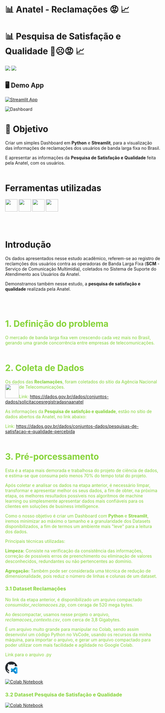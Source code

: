# :bar_chart: Anatel - Reclamações 😡 :chart_with_upwards_trend:
# :bar_chart: Pesquisa de Satisfação e Qualidade 🙂☹️😡 :chart_with_upwards_trend:

<p align="left">
<img src="http://img.shields.io/static/v1?label=STATUS&message=EM%20DESENVOLVIMENTO&color=RED&style=for-the-badge" #vitrinedev/>  

<img src="http://img.shields.io/static/v1?label=vers%C3%A3o%20do%20projeto&message=v1.1.0&color=red&style=for-the-badge&logo=github"/>
</p>

## 🖥️ Demo App

[![Streamlit App](https://static.streamlit.io/badges/streamlit_badge_black_white.svg)](https://dash-anatel-reclamacoes-qualidade.streamlit.app/)

<img src="https://github.com/user-attachments/assets/9a79bb15-556e-4942-a2cf-fc1aa3f9cc47" alt="Dashboard"  height="350">


<br>

# :radio_button: Objetivo 
Criar um simples Dashboard em **Python** e **Streamlit**, para a visualização das informações de reclamações dos usuários de banda larga fixa no Brasil.
>
E apresentar as informações da **Pesquisa de Satisfação e Qualidade** feita pela Anatel, com os usuários.
<br><br>
# Ferramentas utilizadas
<img loading="lazy" src="https://cdn.jsdelivr.net/gh/devicons/devicon@latest/icons/python/python-original.svg" width="40" height="40"/> <img src="https://cdn.jsdelivr.net/gh/devicons/devicon@latest/icons/pandas/pandas-original-wordmark.svg" width="40" height="40"/>   <img loading="lazy" src="https://cdn.jsdelivr.net/gh/devicons/devicon@latest/icons/plotly/plotly-original-wordmark.svg" width="40" height="40"/>  <img loading="lazy" src="https://cdn.jsdelivr.net/gh/devicons/devicon@latest/icons/streamlit/streamlit-original-wordmark.svg" width="40" height="40"/>


<br></br>
# Introdução

Os dados apresentados nesse estudo acadêmico, referem-se ao registro de reclamções dos usuários contra as operadoras de Banda Larga Fixa (**SCM** - Serviço de Comunicação Multimídia), coletados no Sistema de Suporte do Atendimento aos Usuários da Anatel.
>
Demonstramos também nesse estudo, a **pesquisa de satisfação e qualidade** realizada pela Anatel.


<br><br>
# **<font color=#85d338> 1. Definição do problema**
>
O mercado de banda larga fixa vem crescendo cada vez mais no Brasil, gerando uma grande concorrência entre empresas de telecomunicações.
<br><br>

# **<font color=#85d338> 2. Coleta de Dados**
>
Os dados das **Reclamações**, foram coletados do sítio da Agência Nacional de Telecomunicações.<img align="left" width="45" height="45" src="https://upload.wikimedia.org/wikipedia/commons/thumb/5/51/Anatel_Logo.svg/180px-Anatel_Logo.svg.png">
>
Link: https://dados.gov.br/dados/conjuntos-dados/solicitacoesregistradasnaanatel
>
As informações da **Pesquisa de satisfção e qualidade**, estão no sítio de dados abertos da Anatel, no link abaixo:
>
Link: https://dados.gov.br/dados/conjuntos-dados/pesquisas-de-satisfacao-e-qualidade-percebida
<br><br>

# **<font color=#85d338> 3. Pré-porcessamento**
>
Esta é a etapa mais demorada e trabalhosa do projeto de ciência de dados, e estima-se que consuma pelo menos 70% do tempo total do projeto.
>
Após coletar e analisar os dados na etapa anterior, é necessário limpar, transformar e apresentar melhor os seus dados, a fim de obter, na próxima etapa, os melhores resultados possíveis nos algoritmos de machine learning ou simplesmente apresentar dados mais confiáveis para os clientes em soluções de
business intelligence.
>
Como o nosso objetivo é criar um Dashboard com **Python** e **Streamlit**, iremos minimizar ao máximo o tamanho e a granularidade dos Datasets disponibilizados, a fim de termos um ambiente mais "leve" para a leitura dos dados.
>
Principais técnicas utilizadas:
>
**Limpeza:** Consiste na verificação da consistência das informações, correção de possíveis erros de preenchimento ou eliminação de valores desconhecidos, redundantes ou não pertencentes ao domínio.
>
**Agregação:** Também pode ser considerada uma técnica de redução de dimensionalidade, pois reduz o número de linhas e colunas de um dataset.
>
### 3.1 Dataset Reclamações
>
No link da etapa anterior, é disponibilizado um arquivo compactado *consumidor_reclamacoes.zip*, com ceraga de 520 mega bytes.
>
Ao descompactar, usamos nesse projeto o arquivo, *reclamacoes_contexto.csv*, com cerca de 3,8 Gigabytes.
>
É um arquivo muito grande para manipular no Colab, sendo assim desenvolvi um código Python no VsCode, usando os recursos da minha máquina, para importar o arquivo, e gerar um arquivo compactado para poder utilizar com mais facilidade e agilidade no Google Colab.
>
Link para o arquivo .py
>
[<img loading="lazy" src="https://github.com/gabrielmprata/Anatel_Reclamacoes/blob/6c5b82301d75a3a8b5026bf703a41cb7c5080140/images/githubcodespaces-original.svg" width="40" height="40"/>](https://github.com/gabrielmprata/Anatel_Reclamacoes/blob/main/Pre_etl.py)

[![Colab Notebook](https://colab.research.google.com/assets/colab-badge.svg)](https://colab.research.google.com/drive/1HcN6QvrPrgMSWPA8P6NH2x6r4OqUEvev#)
>
### 3.2 Dataset Pesquisa de Satisfação e Qualidade
>
[![Colab Notebook](https://colab.research.google.com/assets/colab-badge.svg)](https://colab.research.google.com/drive/1XcwVd8iIzISfIDcQupraeRMJ3vjZaIO5)

